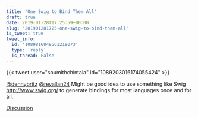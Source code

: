 ```yaml
---
title: 'One Swig to Bind Them All'
draft: true
date: 2019-01-28T17:25:59+00:00
slug: '201901281725-one-swig-to-bind-them-all'
is_tweet: true
tweet_info:
  id: '1089816849561219073'
  type: 'reply'
  is_thread: False
---
```




{{< tweet user="soumithchintala" id="1089203016174055424" >}}

[@dennybritz](https://x.com/dennybritz) [@reyallan24](https://x.com/reyallan24) Might be good idea to use something like Swig <http://www.swig.org/> to generate bindings for most languages once and for all.

[Discussion](https://x.com/sytelus/status/1089816849561219073)
